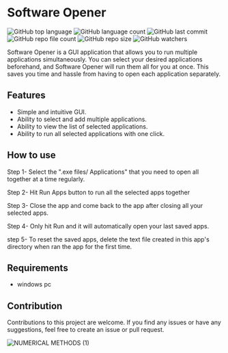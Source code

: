 # Software Opener
![GitHub top language](https://img.shields.io/github/languages/top/shihabmuhtasim/Software-Opener-?color=f5f5dc) 
![GitHub language count](https://img.shields.io/github/languages/count/shihabmuhtasim/Software-Opener-?color=f5f5dc) 
![GitHub last commit](https://img.shields.io/github/last-commit/shihabmuhtasim/Software-Opener-?color=f5f5dc) 
![GitHub repo file count](https://img.shields.io/github/directory-file-count/shihabmuhtasim/Software-Opener-?color=f5f5dc)
![GitHub repo size](https://img.shields.io/github/repo-size/shihabmuhtasim/Software-Opener-?color=f5f5dc)
![GitHub watchers](https://img.shields.io/github/watchers/shihabmuhtasim/Software-Opener-?style=social)

Software Opener is a GUI application that allows you to run multiple applications simultaneously. You can select your desired applications beforehand, and Software Opener will run them all for you at once. This saves you time and hassle from having to open each application separately.

## Features

- Simple and intuitive GUI.
- Ability to select and add multiple applications.
- Ability to view the list of selected applications.
- Ability to run all selected applications with one click.

## How to use

Step 1-  Select the ".exe files/ Applications" that you need to open all together at a time regularly.

Step 2- Hit Run Apps button to run all the selected apps together

Step 3- Close the app and come back to the app after closing all your selected apps.

Step 4- Only hit Run and it will automatically open your last saved apps.

step 5- To reset the saved apps, delete the text file created in this app's directory when ran the app for the first time.

## Requirements

- windows pc

## Contribution

Contributions to this project are welcome. If you find any issues or have any suggestions, feel free to create an issue or pull request.

![NUMERICAL METHODS (1)](https://user-images.githubusercontent.com/92597456/233445331-1ba433c6-2ce1-41ba-8f4a-fefebd54710b.png)


